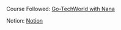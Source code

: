 Course Followed: [Go-TechWorld with Nana](https://youtu.be/yyUHQIec83I?si=5ot1xGodwV79U0dH)

Notion: [Notion](https://sumptuous-biology-91b.notion.site/Go-Course-e28b8518d4de45a7b7df79febd00cda6)
